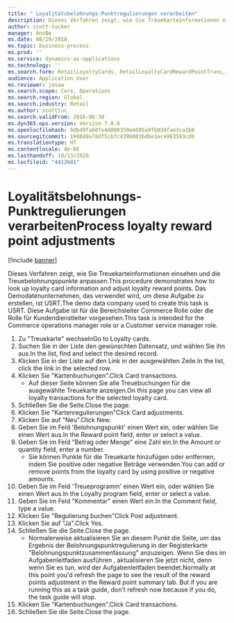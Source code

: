 ```yaml
---
title: " Loyalitätsbelohnungs-Punktregulierungen verarbeiten"
description: Dieses Verfahren zeigt, wie Sie Treuekarteinformationen einsehen und die Treuebelohnungspunkte anpassen.
author: scott-tucker
manager: AnnBe
ms.date: 08/29/2018
ms.topic: business-process
ms.prod: ''
ms.service: dynamics-ax-applications
ms.technology: ''
ms.search.form: RetailLoyaltyCards, RetailLoyaltyCardRewardPointTrans, RetailLoyaltyCardRewardPointAdjustment, RetailAffiliationLookup
audience: Application User
ms.reviewer: josaw
ms.search.scope: Core, Operations
ms.search.region: Global
ms.search.industry: Retail
ms.author: scotttuc
ms.search.validFrom: 2016-06-30
ms.dyn365.ops.version: Version 7.0.0
ms.openlocfilehash: bdbd9fa60fe4d000359e4695a9fb034fae3ca1b0
ms.sourcegitcommit: 199848e78df5cb7c439b001bdbe1ece963593cdb
ms.translationtype: HT
ms.contentlocale: de-DE
ms.lasthandoff: 10/13/2020
ms.locfileid: "4412601"
---
```

# <a name="process-loyalty-reward-point-adjustments"></a><span data-ttu-id="92a4c-103"> Loyalitätsbelohnungs-Punktregulierungen verarbeiten</span><span class="sxs-lookup"><span data-stu-id="92a4c-103">Process loyalty reward point adjustments</span></span>

[!include [banner](../includes/banner.md)]

<span data-ttu-id="92a4c-104">Dieses Verfahren zeigt, wie Sie Treuekarteinformationen einsehen und die Treuebelohnungspunkte anpassen.</span><span class="sxs-lookup"><span data-stu-id="92a4c-104">This procedure demonstrates how to look up loyalty card information and adjust loyalty reward points.</span></span> <span data-ttu-id="92a4c-105">Das Demodatenunternehmen, das verwendet wird, um diese Aufgabe zu erstellen, ist USRT.</span><span class="sxs-lookup"><span data-stu-id="92a4c-105">The demo data company used to create this task is USRT.</span></span> <span data-ttu-id="92a4c-106">Diese Aufgabe ist für die Bereichsleiter Commerce Rolle oder die Rolle für Kundendienstleiter vorgesehen.</span><span class="sxs-lookup"><span data-stu-id="92a4c-106">This task is intended for the Commerce operations manager role or a Customer service manager role.</span></span>

1. <span data-ttu-id="92a4c-107">Zu "Treuekarte" wechseln</span><span class="sxs-lookup"><span data-stu-id="92a4c-107">Go to Loyalty cards.</span></span>
2. <span data-ttu-id="92a4c-108">Suchen Sie in der Liste den gewünschten Datensatz, und wählen Sie ihn aus.</span><span class="sxs-lookup"><span data-stu-id="92a4c-108">In the list, find and select the desired record.</span></span>
3. <span data-ttu-id="92a4c-109">Klicken Sie in der Liste auf den Link in der ausgewählten Zeile.</span><span class="sxs-lookup"><span data-stu-id="92a4c-109">In the list, click the link in the selected row.</span></span>
4. <span data-ttu-id="92a4c-110">Klicken Sie "Kartenbuchungen".</span><span class="sxs-lookup"><span data-stu-id="92a4c-110">Click Card transactions.</span></span>
    * <span data-ttu-id="92a4c-111">Auf dieser Seite können Sie alle Treuebuchungen für die ausgewählte Treuekarte anzeigen.</span><span class="sxs-lookup"><span data-stu-id="92a4c-111">On this page you can view all loyalty transactions for the selected loyalty card.</span></span>  
5. <span data-ttu-id="92a4c-112">Schließen Sie die Seite.</span><span class="sxs-lookup"><span data-stu-id="92a4c-112">Close the page.</span></span>
6. <span data-ttu-id="92a4c-113">Klicken Sie "Kartenregulierungen"</span><span class="sxs-lookup"><span data-stu-id="92a4c-113">Click Card adjustments.</span></span>
7. <span data-ttu-id="92a4c-114">Klicken Sie auf "Neu".</span><span class="sxs-lookup"><span data-stu-id="92a4c-114">Click New.</span></span>
8. <span data-ttu-id="92a4c-115">Geben Sie im Feld 'Belohnungspunkt' einen Wert ein, oder wählen Sie einen Wert aus.</span><span class="sxs-lookup"><span data-stu-id="92a4c-115">In the Reward point field, enter or select a value.</span></span>
9. <span data-ttu-id="92a4c-116">Geben Sie im Feld "Betrag oder Menge" eine Zahl ein.</span><span class="sxs-lookup"><span data-stu-id="92a4c-116">In the Amount or quantity field, enter a number.</span></span>
    * <span data-ttu-id="92a4c-117">Sie können Punkte für die Treuekarte hinzufügen oder entfernen, indem Sie positive oder negative Beträge verwenden.</span><span class="sxs-lookup"><span data-stu-id="92a4c-117">You can add or remove points from the loyalty card by using positive or negative amounts.</span></span>  
10. <span data-ttu-id="92a4c-118">Geben Sie im Feld 'Treueprogramm' einen Wert ein, oder wählen Sie einen Wert aus.</span><span class="sxs-lookup"><span data-stu-id="92a4c-118">In the Loyalty program field, enter or select a value.</span></span>
11. <span data-ttu-id="92a4c-119">Geben Sie im Feld "Kommentar" einen Wert ein.</span><span class="sxs-lookup"><span data-stu-id="92a4c-119">In the Comment field, type a value.</span></span>
12. <span data-ttu-id="92a4c-120">Klicken Sie "Regulierung buchen"</span><span class="sxs-lookup"><span data-stu-id="92a4c-120">Click Post adjustment.</span></span>
13. <span data-ttu-id="92a4c-121">Klicken Sie auf "Ja".</span><span class="sxs-lookup"><span data-stu-id="92a4c-121">Click Yes.</span></span>
14. <span data-ttu-id="92a4c-122">Schließen Sie die Seite.</span><span class="sxs-lookup"><span data-stu-id="92a4c-122">Close the page.</span></span>
    * <span data-ttu-id="92a4c-123">Normalerweise aktualisieren Sie an diesem Punkt die Seite, um das Ergebnis der Belohnungspunktregulierung in der Registerkarte "Belohnungspunktzusammenfassung" anzuzeigen. Wenn Sie dies im Aufgabenleitfaden ausführen , aktualisieren Sie jetzt nicht, denn wenn Sie es tun, wird der Aufgabenleitfaden beendet.</span><span class="sxs-lookup"><span data-stu-id="92a4c-123">Normally at this point you'd refresh the page to see the result of the reward points adjustment in the Reward point summary tab. But if you are running this as a task guide, don't refresh now because if you do, the task guide will stop.</span></span>  
15. <span data-ttu-id="92a4c-124">Klicken Sie "Kartenbuchungen".</span><span class="sxs-lookup"><span data-stu-id="92a4c-124">Click Card transactions.</span></span>
16. <span data-ttu-id="92a4c-125">Schließen Sie die Seite.</span><span class="sxs-lookup"><span data-stu-id="92a4c-125">Close the page.</span></span>

